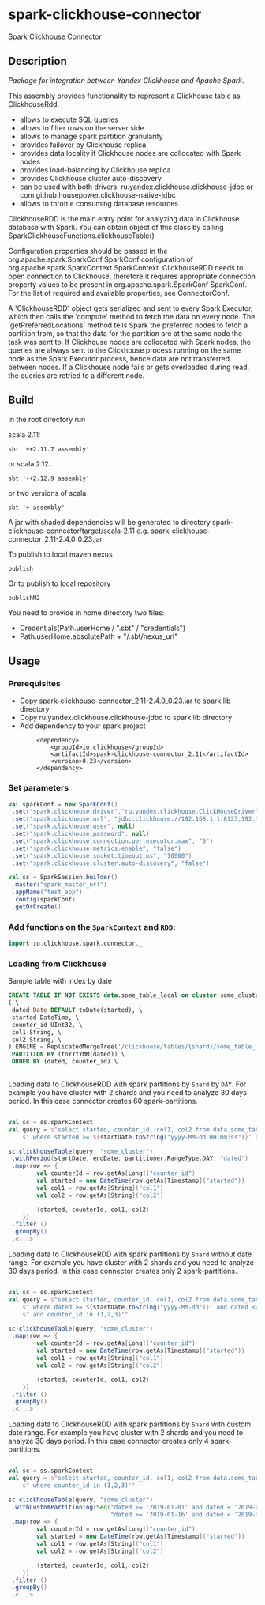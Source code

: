 # spark-clickhouse-connector
Spark Clickhouse Connector

## Description

*Package for integration between Yandex Clickhouse and Apache Spark.*

This assembly provides functionality to represent a Clickhouse table as ClickhouseRdd.

 - allows to execute SQL queries
 - allows to filter rows on the server side
 - allows to manage spark partition granularity
 - provides failover by Clickhouse replica
 - provides data locality if Clickhouse nodes are collocated with Spark nodes
 - provides load-balancing by Clickhouse replica
 - provides Clickhouse cluster auto-discovery
 - can be used with both drivers: ru.yandex.clickhouse.clickhouse-jdbc or com.github.housepower.clickhouse-native-jdbc
 - allows to throttle consuming database resources

ClickhouseRDD is the main entry point for analyzing data in Clickhouse database with Spark. You can obtain object of this class by calling SparkClickhouseFunctions.clickhouseTable()

Configuration properties should be passed in the org.apache.spark.SparkConf SparkConf configuration of org.apache.spark.SparkContext SparkContext. ClickhouseRDD needs to open connection to Clickhouse, therefore it requires appropriate connection property values to be present in org.apache.spark.SparkConf SparkConf. For the list of required and available properties, see ConnectorConf.

A 'ClickhouseRDD' object gets serialized and sent to every Spark Executor, which then calls the 'compute' method to fetch the data on every node. The 'getPreferredLocations' method tells Spark the preferred nodes to fetch a partition from, so that the data for the partition are at the same node the task was sent to. If Clickhouse nodes are collocated  with Spark nodes, the queries are always sent to the Clickhouse process running on the same node as the Spark Executor process, hence data are not transferred between nodes. If a Clickhouse node fails or gets overloaded during read, the queries are retried to a different node.

## Build

In the root directory run

scala 2.11:

    sbt '++2.11.7 assembly'
    
or scala 2.12:

    sbt '++2.12.9 assembly'

or two versions of scala

    sbt '+ assembly'

A jar with shaded dependencies will be generated to directory spark-clickhouse-connector/target/scala-2.11 e.g. spark-clickhouse-connector_2.11-2.4.0_0.23.jar

To publish to local maven nexus

    publish

Or to publish to local repository

	publishM2

You need to provide in home directory two files: 
 - Credentials(Path.userHome / ".sbt" / "credentials") 
 - Path.userHome.absolutePath + "/.sbt/nexus_url"

## Usage

### Prerequisites 

* Copy spark-clickhouse-connector_2.11-2.4.0_0.23.jar to spark lib directory
* Copy ru.yandex.clickhouse.clickhouse-jdbc to spark lib directory
* Add dependency to your spark project
```
        <dependency>
            <groupId>io.clickhouse</groupId>
            <artifactId>spark-clickhouse-connector_2.11</artifactId>
            <version>0.23</version>
        </dependency>
 ```
### Set parameters

```scala
val sparkConf = new SparkConf()
 .set("spark.clickhouse.driver","ru.yandex.clickhouse.ClickHouseDriver")
 .set("spark.clickhouse.url", "jdbc:clickhouse://192.168.1.1:8123,192.168.1.2:8123")
 .set("spark.clickhouse.user", null)
 .set("spark.clickhouse.password", null)
 .set("spark.clickhouse.connection.per.executor.max", "5")
 .set("spark.clickhouse.metrics.enable", "false")
 .set("spark.clickhouse.socket.timeout.ms", "10000")
 .set("spark.clickhouse.cluster.auto-discovery", "false")

val ss = SparkSession.builder()
 .master("spark_master_url")
 .appName("test_app")
 .config(sparkConf)
 .getOrCreate()

```

### Add functions on the `SparkContext` and `RDD`:

```scala
import io.clickhouse.spark.connector._
```
### Loading from Clickhouse

Sample table with index by date

```sql
CREATE TABLE IF NOT EXISTS data.some_table_local on cluster some_cluster \
( \
 dated Date DEFAULT toDate(started), \
 started DateTime, \
 counter_id UInt32, \
 col1 String, \
 col2 String, \
) ENGINE = ReplicatedMergeTree('/clickhouse/tables/{shard}/some_table_local', '{replica}') \
 PARTITION BY (toYYYYMM(dated)) \
 ORDER BY (dated, counter_id) \
 
```

Loading data to ClickhouseRDD with spark partitions by `Shard` by `DAY`. For example you have cluster with 2 shards and you need to analyze 30 days period. In this case connector creates 60 spark-partitions.

```scala

val sc = ss.sparkContext
val query = s"select started, counter_id, col1, col2 from data.some_table_local " +
	s" where started >='${startDate.toString("yyyy-MM-dd HH:mm:ss")}' and started <= '${endDate.toString("yyyy-MM-dd HH:mm:ss")}'"

sc.clickhouseTable(query, "some_cluster")
 .withPeriod(startDate, endDate, partitioner.RangeType.DAY, "dated")
 .map(row => {
 		val counterId = row.getAs[Long]("counter_id")
 		val started = new DateTime(row.getAs[Timestamp]("started"))
 		val col1 = row.getAs[String]("col1")
 		val col2 = row.getAs[String]("col2")

 		(started, counterId, col1, col2)
 	})
 .filter ()
 .groupBy()
 .<...>

```

Loading data to ClickhouseRDD with spark partitions by `Shard` without date range. For example you have cluster with 2 shards and you need to analyze 30 days period. In this case connector creates only 2 spark-partitions.


```scala

val sc = ss.sparkContext
val query = s"select started, counter_id, col1, col2 from data.some_table_local " + 
	s" where dated >='${startDate.toString("yyyy-MM-dd")}' and dated <= '${endDate.toString("yyyy-MM-dd")} " + 
	s" and counter_id in (1,2,3)'"

sc.clickhouseTable(query, "some_cluster")
 .map(row => {
 		val counterId = row.getAs[Long]("counter_id")
 		val started = new DateTime(row.getAs[Timestamp]("started"))
 		val col1 = row.getAs[String]("col1")
 		val col2 = row.getAs[String]("col2")

 		(started, counterId, col1, col2)
 	})
 .filter ()
 .groupBy()
 .<...>

```

Loading data to ClickhouseRDD with spark partitions by `Shard` with custom date range. 
For example you have cluster with 2 shards and you need to analyze 30 days period. 
In this case connector creates only 4 spark-partitions.


```scala

val sc = ss.sparkContext
val query = s"select started, counter_id, col1, col2 from data.some_table_local " + 
	s" where counter_id in (1,2,3)'"

sc.clickhouseTable(query, "some_cluster")
 .withCustomPartitioning(Seq("dated >= '2019-01-01' and dated < '2019-01-16'",
                             "dated >= '2019-01-16' and dated < '2019-02-01'"))
 .map(row => {
 		val counterId = row.getAs[Long]("counter_id")
 		val started = new DateTime(row.getAs[Timestamp]("started"))
 		val col1 = row.getAs[String]("col1")
 		val col2 = row.getAs[String]("col2")

 		(started, counterId, col1, col2)
 	})
 .filter ()
 .groupBy()
 .<...>

```
